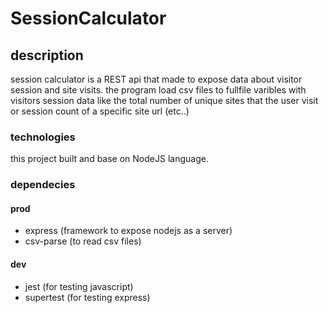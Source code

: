 # SessionCalculator
## description
session calculator is a REST api that made to expose data about visitor session and site visits.
the program load csv files to fullfile varibles with visitors session data like the total number of unique sites that the user visit or session count of a specific site url (etc..)

### technologies
this project built and base on NodeJS language.

### dependecies
#### prod
* express (framework to expose nodejs as a server)
* csv-parse (to read csv files)

#### dev
* jest (for testing javascript)
* supertest (for testing express)


